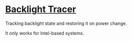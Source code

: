[Backlight Tracer](https://medo64.com/backlight-tracer/)
========================================================

Tracking backlight state and restoring it on power change.

It only works for Intel-based systems.
